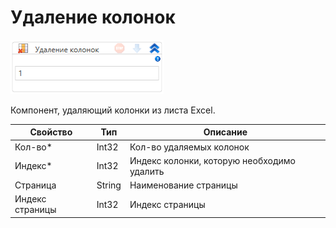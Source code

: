 # Удаление колонок

![](<../../../.gitbook/assets/image (473).png>)

Компонент, удаляющий колонки из листа Excel.

| Свойство        | Тип    | Описание                                   |
| --------------- | ------ | ------------------------------------------ |
| Кол-во\*        | Int32  | Кол-во удаляемых колонок                   |
| Индекс\*        | Int32  | Индекс колонки, которую необходимо удалить |
| Страница        | String | Наименование страницы                      |
| Индекс страницы | Int32  | Индекс страницы                            |
